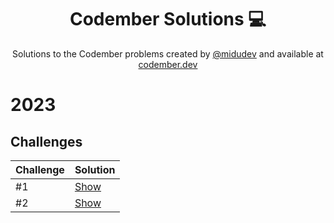 <div align="center">

# Codember Solutions :computer:

Solutions to the Codember problems created by [@midudev](https://github.com/midudev/) and available at [codember.dev](https://codember.dev/)

</div>

# 2023

## Challenges

| Challenge | Solution                                                           |
|-----------|--------------------------------------------------------------------|
| #1        | [Show](src/main/java/dev/asjordi/solutions/ch01/Challenge01.java)  |
| #2        | [Show](src/main/java/dev/asjordi/solutions/ch02/MiniCompiler.java) |
